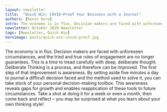 ```yaml
---
layout: newsletter
title:  "Quick Win: COVID-Proof Your Business with a Journal"
authors: [Kevin Gore]
intro: The economy is in flux. Decision makers are faced with unforeseen circumstances, and the tried and true rules of engagement are no longer guarantees. This is a time to tread carefully with deep, deliberate thought.
newsletter: October 2020 Newsletter
tags: [Newsletter, Quick Win]
heroimage: posts/quick-win-covid-proof.jpg
---
```


The economy is in flux. Decision makers are faced with unforeseen circumstances, and the tried and true rules of engagement are no longer guarantees. This is a time to tread carefully with deep, deliberate thought.
Deliberate Thinking is a process, and therefore can be improved. The first step of that improvement is awareness. By setting aside five minutes a day to journal a difficult decision faced and the method used to solve it, you can take stock of your personal decision-making toolbox. This awareness reveals gaps for growth and enables reapplication of these tools to future circumstances. Take a shot at doing it for a week or even a month, then come back and reflect – you may be surprised at what you learn about your own thinking style!